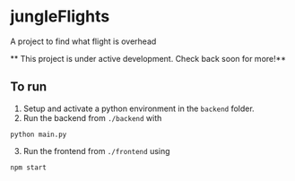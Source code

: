 # jungleFlights
A project to find what flight is overhead


** This project is under active development. Check back soon for more!**

## To run

1. Setup and activate a python environment in the `backend` folder.
2. Run the backend from `./backend` with 
```
python main.py
```
3. Run the frontend from `./frontend` using
```
npm start
```
